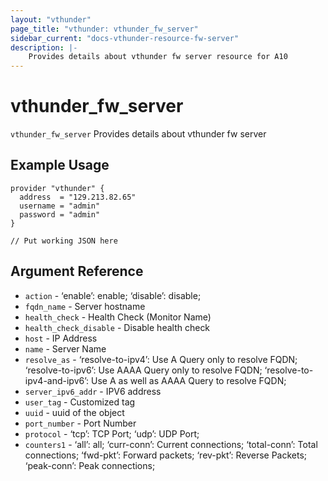 ```yaml
---
layout: "vthunder"
page_title: "vthunder: vthunder_fw_server"
sidebar_current: "docs-vthunder-resource-fw-server"
description: |-
	Provides details about vthunder fw server resource for A10
---
```


# vthunder\_fw\_server

`vthunder_fw_server` Provides details about vthunder fw server
## Example Usage


```hcl
provider "vthunder" {
  address  = "129.213.82.65"
  username = "admin"
  password = "admin"
}

// Put working JSON here
```

## Argument Reference

* `action` - ‘enable’: enable; ‘disable’: disable;
* `fqdn_name` - Server hostname
* `health_check` - Health Check (Monitor Name)
* `health_check_disable` - Disable health check
* `host` - IP Address
* `name` - Server Name
* `resolve_as` - ‘resolve-to-ipv4’: Use A Query only to resolve FQDN; ‘resolve-to-ipv6’: Use AAAA Query only to resolve FQDN; ‘resolve-to-ipv4-and-ipv6’: Use A as well as AAAA Query to resolve FQDN;
* `server_ipv6_addr` - IPV6 address
* `user_tag` - Customized tag
* `uuid` - uuid of the object
* `port_number` - Port Number
* `protocol` - ‘tcp’: TCP Port; ‘udp’: UDP Port;
* `counters1` - ‘all’: all; ‘curr-conn’: Current connections; ‘total-conn’: Total connections; ‘fwd-pkt’: Forward packets; ‘rev-pkt’: Reverse Packets; ‘peak-conn’: Peak connections;

